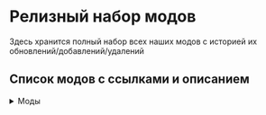 # Релизный набор модов
Здесь хранится полный набор всех наших модов с историей их обновлений/добавлений/удалений
## Список модов с ссылками и описанием
<details>
	<summary>Моды</summary>
	AI–Improvements – улучшения ИИ[**AI–Improvements**](https://www.curseforge.com/minecraft/mc-mods/ai-improvements) – улучшения ИИ

[**Alex 's Mobs**](https://www.curseforge.com/minecraft/mc-mods/alexs-mobs) – расширение мобов в мире

[**Alternate Current**](https://www.curseforge.com/minecraft/mc-mods/alternate-current) – оптимизация редстоуна

[**Ambient Sounds**](https://www.curseforge.com/minecraft/mc-mods/ambientsounds) – звуки вокруг вас

[**AppleSkin**](https://www.curseforge.com/minecraft/mc-mods/appleskin) – QoL в интерфейсе еды

[**Aquamirae**](https://www.curseforge.com/minecraft/mc-mods/ob-aquamirae) – расширение ледяных биомов с множеством загадок и приключений

[**Architectury API**](https://www.curseforge.com/minecraft/mc-mods/architectury-api)

[**Artifacts**](https://www.curseforge.com/minecraft/mc-mods/artifacts) – итемы с баффами как на манер террарии

[**Automobility**](https://www.curseforge.com/minecraft/mc-mods/automobility) – МАШИНЫ

[**Bad Packets**](https://www.curseforge.com/minecraft/mc-mods/badpackets) – оптимизация сетевого кода

[**Bad Wither No Cookie Reloaded**](https://www.curseforge.com/minecraft/mc-mods/bad-wither-no-cookie-reloaded) – глушит иссушителя и еще пару глобальных звуков чтобы они проигрывались только вблизи, а не по всей вселенной

[**Balm**](https://www.curseforge.com/minecraft/mc-mods/balm)

[**Better Combat**](https://www.curseforge.com/minecraft/mc-mods/better-combat-by-daedelus) – обновленная система анимаций боя и самой боёвки

[**Better Logs**](https://www.curseforge.com/minecraft/mc-mods/better-logs) – декоративные закругленные бревна, вдруг вам захочется сделать что-то с круглыми бревнами а не квадратными

[**Better Third Person**](https://www.curseforge.com/minecraft/mc-mods/better-third-person) – улучшение камеры третьего вида

[**Better Villages**](https://www.curseforge.com/minecraft/mc-mods/better-village-forge) – улучшенная генерация деревень

[**BetterF3**](https://www.curseforge.com/minecraft/mc-mods/betterf3) – улучшение меню отладки

[**Biomes O 'Plenty**](https://www.curseforge.com/minecraft/mc-mods/biomes-o-plenty) – новые биомы

[**Builders Crafts &Addition**](https://www.curseforge.com/minecraft/mc-mods/buildersaddition) – всякая косметика для построек

[**Caelus API**](https://www.curseforge.com/minecraft/mc-mods/caelus)

[**Canary**](https://www.curseforge.com/minecraft/mc-mods/canary) – оптимизации

[**Catalogue**](https://www.curseforge.com/minecraft/mc-mods/catalogue) – красивый список модов

[**Citadel**](https://www.curseforge.com/minecraft/mc-mods/citadel)

[**Cloth Config API**](https://www.curseforge.com/minecraft/mc-mods/cloth-config)

[**Cloud Storage**](https://www.curseforge.com/minecraft/mc-mods/alexs-cloud-storage) – буквально облачное хранилище. По сути являет собой очень интересную альтернативу Refined Storage, но в ванильном стиле и с большим количеством интересных дополнений

[**Comforts**](https://www.curseforge.com/minecraft/mc-mods/comforts) – спальники и прочее походное

[**Configured**](https://www.curseforge.com/minecraft/mc-mods/configured) – удобная конфигурация клиентской стороны модов

[**ConnectedTexturesMod**](https://www.curseforge.com/minecraft/mc-mods/ctm) – текстуры блоков могут красиво объединяться

[**Controling**](https://www.curseforge.com/minecraft/mc-mods/controlling) – поиск кейбиндов в настройках управления

[**Corail Tombstone**](https://www.curseforge.com/minecraft/mc-mods/corail-tombstone) – могилы при смерти и еще куча мелочей с ними связанных

[**CosmeticArmorReworked**](https://www.curseforge.com/minecraft/mc-mods/cosmetic-armor-reworked) – косметические слоты для брони

<Криэйт и множество дополнений к нему >

[**Create**](https://www.curseforge.com/minecraft/mc-mods/create)

[**Create Big Cannons**](https://www.curseforge.com/minecraft/mc-mods/create-big-cannons) – модульные орудия. Хотели собрать корабельную артиллерийскую батарею? Теперь можно

[**Create Chunkloading**](https://www.curseforge.com/minecraft/mc-mods/create-chunkloading) – постоянная загрузка чанков

[**Create Crafts &Additions**](https://www.curseforge.com/minecraft/mc-mods/createaddition) – дополнения для криэйта, куча мелочей

[**Create Deco**](https://www.curseforge.com/minecraft/mc-mods/create-deco) – декор в стиле криэйта

[**Create Decoration Casing**](https://www.curseforge.com/minecraft/mc-mods/create-decoration-casing) – декор сс рамками криэйта

[**Create Enchantment Industry**](https://www.curseforge.com/minecraft/mc-mods/create-enchantment-industry) – интеграция механик зачарования в механики криэйта

[**Create Goggles**](https://www.curseforge.com/minecraft/mc-mods/create-goggles) – теперь итемы криэйта как очки и еще пару мелочей можно объединять с броней

[**Create Slice &Dice**](https://www.curseforge.com/minecraft/mc-mods/slice-and-dice) – доп для фермерства

[**Create Teleporters**](https://www.curseforge.com/minecraft/mc-mods/create-teleporters) – телепорты в криэйте

[**Create Train Additions**](https://www.curseforge.com/minecraft/mc-mods/create-train-additions) – дополнения для поездов криэйта

[**Create: Alloyed**](https://www.curseforge.com/minecraft/mc-mods/create-alloyed) – сплавы в криэйте

[**Create: Armory**](https://www.curseforge.com/minecraft/mc-mods/create-armory) – огнестрельное оружие для криэйта

[**Create: Central Kitchen**](https://www.curseforge.com/minecraft/mc-mods/create-central-kitchen) – механики готовки в криэйте

[**Create: Crystal Clear**](https://www.curseforge.com/minecraft/mc-mods/create-crystal-clear) – стекло в стенах механизмов

[**Create: Misc &Things**](https://www.curseforge.com/minecraft/mc-mods/create-misc-and-things) – еще куча мелочей для криэйта

[**Create: Modern Train Parts**](https://www.curseforge.com/minecraft/mc-mods/create-modern-train-parts) – декор для поездов в современном стиле

[**Create: Steam 'n Rails**](https://www.curseforge.com/minecraft/mc-mods/create-steam-n-rails) – и еще дополнение для поездов криэйта

<Криэйт и множество дополнений к нему />

[**CreativeCore**](https://www.curseforge.com/minecraft/mc-mods/creativecore)

[**Curios API**](https://www.curseforge.com/minecraft/mc-mods/curios) – доп слоты для итемов (например для элитр чтобы не занимать слот брони)

[**Dave 's Building Extended**](https://www.curseforge.com/minecraft/mc-mods/daves-building-extended-fabric) – куча блоков для строительства в стиле криэйта

[**Discord Integration**](https://www.curseforge.com/minecraft/mc-mods/dcintegration) – интеграция с дискордом (и она уже работает!)

[**Do a Barrel Roll**](https://www.curseforge.com/minecraft/mc-mods/do-a-barrel-roll) – новая физика для элитр

[**Double Slabs**](https://www.curseforge.com/minecraft/mc-mods/double-slabs) – сделать блок из двух разных полублоков

[**Drink Beer Refill**](https://www.curseforge.com/minecraft/mc-mods/drink-beer-refill) – любите пиво? Можете варить его сами прямо в игре!

[**Dynamic Crosshair**](https://www.curseforge.com/minecraft/mc-mods/dynamic-crosshair) – динамическая крестовина под разные ситуации и предметы, которая скрывается когда не нужна

[**Dynamic Crosshair Compat**](https://www.curseforge.com/minecraft/mc-mods/dynamic-crosshair-compat) – добавляет совместимость с другими модами

[**Easier Sleeping**](https://www.curseforge.com/minecraft/mc-mods/easier-sleeping) – контроль сколько процентов игроков должно спать чтобы ночь скипнулась

[**Ecologics**](https://www.curseforge.com/minecraft/mc-mods/ecologics) – биомы станут более "живыми"

[**Elytra Slot**](https://www.curseforge.com/minecraft/mc-mods/elytra-slot) – слот для элитр в Curios

[**Enchantment Descriptions**](https://www.curseforge.com/minecraft/mc-mods/enchantment-descriptions) – описание зачарований

[**End Remastered**](https://www.curseforge.com/minecraft/mc-mods/endremastered) – теперь в энд попасть сложнее и путешествие будет куда интереснее

[**Ender Mail**](https://www.curseforge.com/minecraft/mc-mods/ender-mail) – почта, но не России. Теперь вам не обязательно бегать к друзьям чтобы что-то передать – за вас это сделают эндермены-почтальоны

[**Entity Collision FPS Fix**](https://www.curseforge.com/minecraft/mc-mods/entity-collision-fps-fix) – оптимизация существ

[**EntityCulling**](https://www.curseforge.com/minecraft/mc-mods/entityculling) – оптимизация существ

[**Every Compat**](https://www.curseforge.com/minecraft/mc-mods/every-compat) – совместимость всех видов дерева с крафтами

[**ExpandAbility**](https://www.curseforge.com/minecraft/mc-mods/expandability)

[**Extended Cogwheels**](https://www.curseforge.com/minecraft/mc-mods/create-extended-cogs) – больше "других колес"криэйта :)

[**Extended Flywheels**](https://www.curseforge.com/minecraft/mc-mods/create-extended-flywheels) – больше "колес"криэйта

[**FallingTree**](https://www.curseforge.com/minecraft/mc-mods/falling-tree) – деревья падают если срубить один блок

[**Farmer 's Delight**](https://www.curseforge.com/minecraft/mc-mods/farmers-delight) – фермерство

[**Farmer 's Respite**](https://www.curseforge.com/minecraft/mc-mods/farmers-respite) – фермерство

[**Ferrite Core**](https://www.curseforge.com/minecraft/mc-mods/ferritecore) – оптимизация памяти

[**FlickerFix**](https://www.curseforge.com/minecraft/mc-mods/flickerfix) – когда кончается действие ночного зрения – экран не мерцает, а постепенно темнеет

[**Forgiving Void**](https://www.curseforge.com/minecraft/mc-mods/forgiving-void) – упал в пустоту? Свалишься с неба

[**GeckoLib**](https://www.curseforge.com/minecraft/mc-mods/geckolib)

[**GoProne**](https://www.curseforge.com/minecraft/mc-mods/goprone) – лечь на пол и быть высотой в 1 блок

[**Incapacitated**](https://www.curseforge.com/minecraft/mc-mods/incapacitated) – умерли? Не беда, если рядом ваш товарищ, то он сможет помочь вам подняться и не погибнуть!

[**Inventory Profiles Next**](https://www.curseforge.com/minecraft/mc-mods/inventory-profiles-next) – сортировка инвентаря и еще вагон приколов для него **же**

[**Italian Delight**](https://www.curseforge.com/minecraft/mc-mods/italian-delights-add-on-for-farmers-delight) – дополнение с итальянской едой для Farmer’s Delight

[**ItemPhysic**](https://www.curseforge.com/minecraft/mc-mods/itemphysic) – физика для итемов выброшенных из инвентаря/дропнутых с мобов/сундуков/etc

[**Jade**](https://www.curseforge.com/minecraft/mc-mods/jade) – what the hell is it на стероидах

[**Jade Addons**](https://www.curseforge.com/minecraft/mc-mods/jade-addons) – аддоны для Jade

[**JER Integration**](https://www.curseforge.com/minecraft/mc-mods/jer-integration) – интеграции модов для JER

[**JourneyMap**](https://www.curseforge.com/minecraft/mc-mods/journeymap) – мини и глобальная карта мира

[**Just Enough Farmer 's Recipes**](https://www.curseforge.com/minecraft/mc-mods/farmers-delight-jei-plugin) – аддон для JEI для фермерства

[**Just Enough Items**](https://www.curseforge.com/minecraft/mc-mods/jei) – полный список всех вещей и рецепты

[**Just Enough Resources**](https://www.curseforge.com/minecraft/mc-mods/just-enough-resources-jer) – аддон для JEI для ресурсов

[**Kobolds**](https://www.curseforge.com/minecraft/mc-mods/kobolds) – подземная раса с новыми постройками

[**Kotlin For Forge**](https://www.curseforge.com/minecraft/mc-mods/kotlin-for-forge)

[**Lazy DataFixerUpper(LazyDFU)**](https://www.curseforge.com/minecraft/mc-mods/lazy-dfu-forge) – оптимизации

[**Let Sleeping Dogs Lie**](https://www.curseforge.com/minecraft/mc-mods/let-sleeping-dogs-lie) – пёсики могут лежать если вы сказали им сидеть и ждать вас

[**Let’s do Wine !**](https://www.curseforge.com/minecraft/mc-mods/lets-do-wine) – теперь вы сможете стать виноделом. Ну кто не любит хорошее вино?

[**LibIPN**](https://www.curseforge.com/minecraft/mc-mods/libipn)

[**Lightspeed – Launch optimizations**](https://www.curseforge.com/minecraft/mc-mods/lightspeedmod) – оптимизации при запуске (на моем компе грузится минуту, прошлая сборка с тоже больше, чем сотней модов грузилась минут пять)

[**Login Protection**](https://www.curseforge.com/minecraft/mc-mods/login-protection) – пока вы грузитесь в мир вас не убьют

<Коллекция декора от Macaw >

[**Macaw 's Bridges**](https://www.curseforge.com/minecraft/mc-mods/macaws-bridges)

[**Macaw 's Bridges – BOP**](https://www.curseforge.com/minecraft/mc-mods/macaws-bridges-biome-o-plenty)

[**Macaw 's Doors**](https://www.curseforge.com/minecraft/mc-mods/macaws-doors)

[**Macaw 's Fences – BOP**](https://www.curseforge.com/minecraft/mc-mods/macaws-fences-biomes-o-plenty)

[**Macaw 's Fences and Walls**](https://www.curseforge.com/minecraft/mc-mods/macaws-fences-and-walls)

[**Macaw 's Furniture**](https://www.curseforge.com/minecraft/mc-mods/macaws-furniture)

[**Macaw 's Furnitures – BOP**](https://www.curseforge.com/minecraft/mc-mods/macaws-furnitures-biomes-o-plenty)

[**Macaw 's Lights and Lamps**](https://www.curseforge.com/minecraft/mc-mods/macaws-lights-and-lamps)

[**Macaw 's Paths and Pavings**](https://www.curseforge.com/minecraft/mc-mods/macaws-paths-and-pavings)

[**Macaw 's Roofs**](https://www.curseforge.com/minecraft/mc-mods/macaws-roofs)

[**Macaw 's Roofs – BOP**](https://www.curseforge.com/minecraft/mc-mods/macaws-roofs-biomes-o-plenty)

[**Macaw 's Trapdoors**](https://www.curseforge.com/minecraft/mc-mods/macaws-trapdoors)

[**Macaw 's Windows**](https://www.curseforge.com/minecraft/mc-mods/macaws-windows)

[**<Коллекция декора от Macaw />**](https://www.curseforge.com/minecraft/mc-mods/ai-improvements)

[**Magnesium/Rubidium Extras**](https://www.curseforge.com/minecraft/mc-mods/magnesium-extras) – допы для переработки движка

[**MmmMmmMmmmmm**](https://www.curseforge.com/minecraft/mc-mods/mmmmmmmmmmmm) – кукла для битья (тестить дпс, например)

[**ModernFix**](https://www.curseforge.com/minecraft/mc-mods/modernfix) – куча фиксов

[**Moonlight Library**](https://www.curseforge.com/minecraft/mc-mods/selene)

[**Mouse Tweaks**](https://www.curseforge.com/minecraft/mc-mods/mouse-tweaks) – твики для управления мышкой в инвентаре

[**NetherPortalFix**](https://www.curseforge.com/minecraft/mc-mods/netherportalfix) – фикс порталов в ад

[**Nether 's Delight**](https://www.curseforge.com/minecraft/mc-mods/nethers-delight) – фермерство в аду

[**NotEnoughAnimations Mod**](https://www.curseforge.com/minecraft/mc-mods/not-enough-animations) – анимации персонажа

[**Nyf’s Spiders**](https://www.curseforge.com/minecraft/mc-mods/nyfs-spiders) – пауки, которые устроят нам вьетнам

[**Obscure API**](https://www.curseforge.com/minecraft/mc-mods/obscure-api)

[**Oculus**](https://www.curseforge.com/minecraft/mc-mods/oculus) – шейдеры

[**Oculus Flywheel Compat**](https://www.curseforge.com/minecraft/mc-mods/iris-flywheel-compat) – объединение шейдеров и криэйта (фпс будет страдать не так сильно)

[**Overweight Farming**](https://www.curseforge.com/minecraft/mc-mods/overweight-farming) – для фермерства

[**Piglin Proliferation**](https://www.curseforge.com/minecraft/mc-mods/piglin-proliferation) – переработка пиглинов

[**Pluto**](https://www.curseforge.com/minecraft/mc-mods/pluto) – оптимизация сетевого кода

[**Polymorph**](https://www.curseforge.com/minecraft/mc-mods/polymorph) – если один рецепт завязан на несколько итемов, есть кнопка чтобы сменять итемы (ситуация маловероятна, но "на всякий случай")

[**Presence Footsteps (Forge)**](https://www.curseforge.com/minecraft/mc-mods/presence-footsteps-forge) – переработка звуков ходьбы

[**Realistic Cities**](https://www.curseforge.com/minecraft/mc-mods/realisticcities) – немного декора для постройки городов

[**Realistic Explosion Physics**](https://www.curseforge.com/minecraft/mc-mods/realistic-explosion-physics) – блоки не исчезают при взрыве, а при наличии места – разлетаются как материал в реальной жизни

[**ReAuth**](https://www.curseforge.com/minecraft/mc-mods/reauth) – фикс отваливающейся сессии (нужен для тех, у кого лицуха, "на всякий случай")

[**Refined Storage**](https://www.curseforge.com/minecraft/mc-mods/refined-storage) – сверхтехнологичное хранилище (да, вы можете получить электричество из кинетической энергии криэйта)

[**Rubidium**](https://www.curseforge.com/minecraft/mc-mods/rubidium) – массовая переработка движка майна

[**Rubidium Dynamic Lights**](https://www.curseforge.com/minecraft/mc-mods/dynamiclights-reforged) – свет работает, когда держишь в руках светящийся предмет (факел например)

[**Saturn**](https://www.curseforge.com/minecraft/mc-mods/saturn) – оптимизация

[**Season HUD**](https://www.curseforge.com/minecraft/mc-mods/seasonhud) – интерфейс для времен года

[**Serene Seasons**](https://www.curseforge.com/minecraft/mc-mods/serene-seasons) – смена времен года

[**Sereneseasonfix**](https://www.curseforge.com/minecraft/mc-mods/serene-seasons-fix) – фиксы для смены времен года

[**Shutup Experimental Settings**](https://www.curseforge.com/minecraft/mc-mods/shutup-experimental-settings) – удаление предупреждения о экспериментальных настройках

[**Simple Planes**](https://www.curseforge.com/minecraft/mc-mods/simple-planes) – самолеты–вертолеты

[**Simply Light**](https://www.curseforge.com/minecraft/mc-mods/simply-light) – лампы

[**Sleep Tight**](https://www.curseforge.com/minecraft/mc-mods/sleep-tight) – переработанная система сна, которая освежит и немного усложнит игру

[**Smoothchunk mod**](https://www.curseforge.com/minecraft/mc-mods/smooth-chunk-save) – фикс для сервера для исправления фризов при сохранении чанков

[**Snow !Real Magic**](https://www.curseforge.com/minecraft/mc-mods/snow-real-magic-fabric) – немного доработанная механика снега

[**Sophisticated Backpacks**](https://www.curseforge.com/minecraft/mc-mods/sophisticated-backpacks) – рюкзаки

[**Sophisticated Core**](https://www.curseforge.com/minecraft/mc-mods/sophisticated-core)

[**Sound Physics Remastered**](https://www.curseforge.com/minecraft/mc-mods/sound-physics-remastered) – физика звука, например эхо в пещерах

[**Spark**](https://www.curseforge.com/minecraft/mc-mods/spark) – профайлер для сервера, нужен админчику

[**Spawn Animations**](https://modrinth.com/datapack/spawn-animations) – анимации спавна мобов (если ваши фермы из-за этого сломались, простите)

[**Starlight**](https://www.curseforge.com/minecraft/mc-mods/starlight-forge) – переработка движка для света

[**Submerged Explosions**](https://www.curseforge.com/minecraft/mc-mods/submerged-explosions) – взрывы разрушают блоки и под водой тоже

[**Supplementaries**](https://www.curseforge.com/minecraft/mc-mods/supplementaries) – интерактивный декор

[**TerraBlender**](https://www.curseforge.com/minecraft/mc-mods/terrablender)

[**The Lost Castle**](https://www.curseforge.com/minecraft/mc-mods/the-lost-castle) – редкий огромный замок с множеством секретов

[**Too Fast**](https://www.curseforge.com/minecraft/mc-mods/too-fast) – фикс для сервера

[**YDM 's Weapon Master**](https://www.curseforge.com/minecraft/mc-mods/ydms-weapon-master) – ваше оружие будет отображаться на модельке персонажа

[**Yung’s Better Dungeons**](https://www.curseforge.com/minecraft/mc-mods/yungs-better-dungeons) – данжи, много разных данжей

[**Yung’s Bridges**](https://www.curseforge.com/minecraft/mc-mods/yungs-bridges) – красивые мосты в мире

[**Yung’s Extras**](https://www.curseforge.com/minecraft/mc-mods/yungs-extras) – различные постройки в мире
</details>